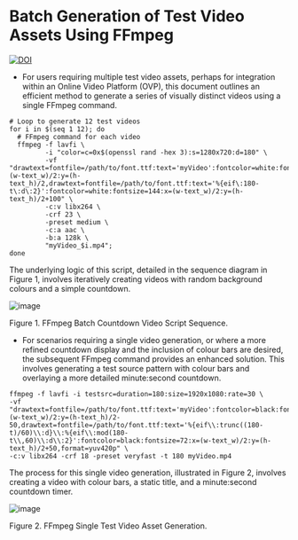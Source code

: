 # Batch Generation of Test Video Assets Using FFmpeg
[![DOI](https://zenodo.org/badge/DOI/10.5281/zenodo.15251898.svg)](https://doi.org/10.5281/zenodo.15251898)


* For users requiring multiple test video assets, perhaps for integration within an Online Video Platform (OVP), this document outlines an efficient method to generate a series of visually distinct videos using a single FFmpeg command.

~~~```bash
# Loop to generate 12 test videos
for i in $(seq 1 12); do
  # FFmpeg command for each video
  ffmpeg -f lavfi \
         -i "color=c=0x$(openssl rand -hex 3):s=1280x720:d=180" \
         -vf "drawtext=fontfile=/path/to/font.ttf:text='myVideo':fontcolor=white:fontsize=72:x=(w-text_w)/2:y=(h-text_h)/2,drawtext=fontfile=/path/to/font.ttf:text='%{eif\:180-t\:d\:2}':fontcolor=white:fontsize=144:x=(w-text_w)/2:y=(h-text_h)/2+100" \
         -c:v libx264 \
         -crf 23 \
         -preset medium \
         -c:a aac \
         -b:a 128k \
         "myVideo_$i.mp4";
done
~~~

The underlying logic of this script, detailed in the sequence diagram in Figure 1, involves iteratively creating videos with random background colours and a simple countdown.

![image](https://github.com/user-attachments/assets/3e5314fa-1ae2-4d7a-aef4-12c7cb1043b5)

Figure 1. FFmpeg Batch Countdown Video Script Sequence.

* For scenarios requiring a single video generation, or where a more refined countdown display and the inclusion of colour bars are desired, the subsequent FFmpeg command provides an enhanced solution. This involves generating a test source pattern with colour bars and overlaying a more detailed minute:second countdown.

~~~```bash
ffmpeg -f lavfi -i testsrc=duration=180:size=1920x1080:rate=30 \
-vf "drawtext=fontfile=/path/to/font.ttf:text='myVideo':fontcolor=black:fontsize=100:x=(w-text_w)/2:y=(h-text_h)/2-50,drawtext=fontfile=/path/to/font.ttf:text='%{eif\\:trunc((180-t)/60)\\:d}\\:%{eif\\:mod(180-t\\,60)\\:d\\:2}':fontcolor=black:fontsize=72:x=(w-text_w)/2:y=(h-text_h)/2+50,format=yuv420p" \
-c:v libx264 -crf 18 -preset veryfast -t 180 myVideo.mp4
~~~

The process for this single video generation, illustrated in Figure 2, involves creating a video with colour bars, a static title, and a minute:second countdown timer.

![image](https://github.com/user-attachments/assets/a1426af1-9634-4f35-9c6f-3bcecae2ef5b)

Figure 2. FFmpeg Single Test Video Asset Generation.
